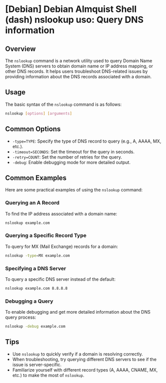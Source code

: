 # [Debian] Debian Almquist Shell (dash) nslookup uso: Query DNS information

## Overview
The `nslookup` command is a network utility used to query Domain Name System (DNS) servers to obtain domain name or IP address mapping, or other DNS records. It helps users troubleshoot DNS-related issues by providing information about the DNS records associated with a domain.

## Usage
The basic syntax of the `nslookup` command is as follows:

```bash
nslookup [options] [arguments]
```

## Common Options
- `-type=TYPE`: Specify the type of DNS record to query (e.g., A, AAAA, MX, etc.).
- `-timeout=SECONDS`: Set the timeout for the query in seconds.
- `-retry=COUNT`: Set the number of retries for the query.
- `-debug`: Enable debugging mode for more detailed output.

## Common Examples
Here are some practical examples of using the `nslookup` command:

### Querying an A Record
To find the IP address associated with a domain name:

```bash
nslookup example.com
```

### Querying a Specific Record Type
To query for MX (Mail Exchange) records for a domain:

```bash
nslookup -type=MX example.com
```

### Specifying a DNS Server
To query a specific DNS server instead of the default:

```bash
nslookup example.com 8.8.8.8
```

### Debugging a Query
To enable debugging and get more detailed information about the DNS query process:

```bash
nslookup -debug example.com
```

## Tips
- Use `nslookup` to quickly verify if a domain is resolving correctly.
- When troubleshooting, try querying different DNS servers to see if the issue is server-specific.
- Familiarize yourself with different record types (A, AAAA, CNAME, MX, etc.) to make the most of `nslookup`.